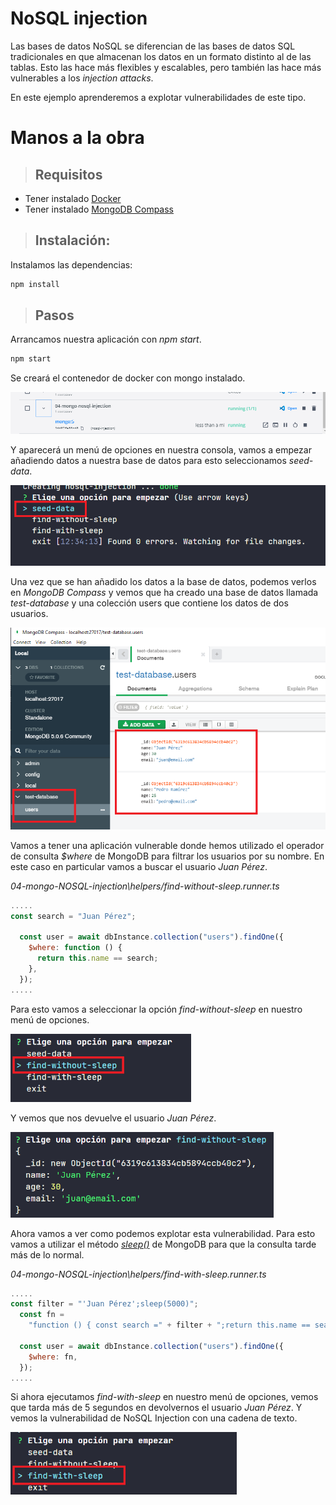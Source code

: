 # NoSQL injection

Las bases de datos NoSQL se diferencian de las bases de datos SQL tradicionales en que almacenan los datos en un formato distinto al de las tablas. Esto las hace más flexibles y escalables, pero también las hace más vulnerables a los _injection attacks_. 

En este ejemplo aprenderemos a explotar vulnerabilidades de este tipo.

# Manos a la obra

>## Requisitos

* Tener instalado [Docker](https://www.docker.com/products/docker-desktop)
* Tener instalado [MongoDB Compass](https://www.mongodb.com/try/download/compass)

>## Instalación:

Instalamos las dependencias:

```bash
npm install
```

>## Pasos

Arrancamos nuestra aplicación con  _npm start_. 

```bash
npm start
```
Se creará el contenedor de docker con mongo instalado. 

<img src="./assets/01.png" style="zoom:67%;" />

Y aparecerá un menú de opciones en nuestra consola, vamos a empezar añadiendo datos a nuestra base de datos para esto seleccionamos _seed-data_.

<img src="./assets/02.png" style="zoom:67%;" />

Una vez que se han añadido los datos a la base de datos, podemos verlos en _MongoDB Compass_ y vemos que ha creado una base de datos llamada _test-database_ y una colección users que contiene los datos de dos usuarios.


<img src="./assets/03.png" style="zoom:67%;" />

Vamos a tener una aplicación vulnerable donde hemos utilizado el operador de consulta _$where_ de MongoDB para filtrar los usuarios por su nombre. En este caso en particular vamos a buscar el usuario _Juan Pérez_. 

_04-mongo-NOSQL-injection\helpers/find-without-sleep.runner.ts_

```javascript
.....
const search = "Juan Pérez";

  const user = await dbInstance.collection("users").findOne({
    $where: function () {
      return this.name == search;
    },
  });
.....
```

Para esto vamos a seleccionar la opción _find-without-sleep_ en nuestro menú de opciones.

<img src="./assets/04.png" style="zoom:67%;" />

Y vemos que nos devuelve el usuario _Juan Pérez_.

<img src="./assets/05.png" style="zoom:67%;" />

Ahora vamos a ver como podemos explotar esta vulnerabilidad. Para esto vamos a utilizar el método [_sleep()_](https://www.mongodb.com/docs/manual/reference/method/sleep/) de MongoDB para que la consulta tarde más de lo normal. 

_04-mongo-NOSQL-injection\helpers/find-with-sleep.runner.ts_

```javascript 
.....
const filter = "'Juan Pérez';sleep(5000)";
  const fn =
    "function () { const search =" + filter + ";return this.name == search;}";

  const user = await dbInstance.collection("users").findOne({
    $where: fn,
  });
.....
```
Si ahora ejecutamos _find-with-sleep_ en nuestro menú de opciones, vemos que tarda más de 5 segundos en devolvernos el usuario _Juan Pérez_. Y vemos la vulnerabilidad de NoSQL Injection con una cadena de texto.

<img src="./assets/06.png" style="zoom:67%;" />
